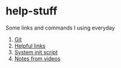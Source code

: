 # help-stuff
Some links and commands I using everyday

1. [Git](git.md) 
2. [Helpful links](links.md) 
3. [System init script](system-init.sh)
4. [Notes from videos](notes.md)

